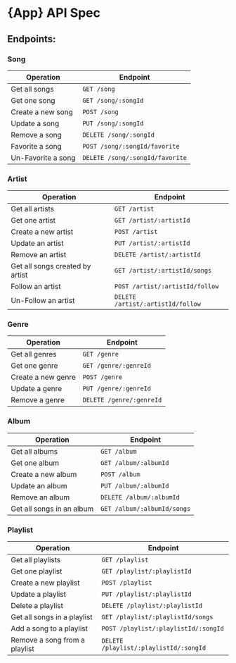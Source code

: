 # {App} API Spec

## Endpoints:

### Song

Operation | Endpoint
---|---
Get all songs | `GET /song`
Get one song | `GET /song/:songId`
Create a new song | `POST /song`
Update a song | `PUT /song/:songId`
Remove a song | `DELETE /song/:songId`
Favorite a song | `POST /song/:songId/favorite`
Un-Favorite a song | `DELETE /song/:songId/favorite`

### Artist

Operation | Endpoint
---|---
Get all artists | `GET /artist`
Get one artist | `GET /artist/:artistId`
Create a new artist | `POST /artist`
Update an artist | `PUT /artist/:artistId`
Remove an artist | `DELETE /artist/:artistId`
Get all songs created by artist | `GET /artist/:artistId/songs`
Follow an artist | `POST /artist/:artistId/follow`
Un-Follow an artist | `DELETE /artist/:artistId/follow`

### Genre

Operation | Endpoint
---|---
Get all genres | `GET /genre`
Get one genre | `GET /genre/:genreId`
Create a new genre | `POST /genre`
Update a genre | `PUT /genre/:genreId`
Remove a genre | `DELETE /genre/:genreId`

### Album

Operation | Endpoint
---|---
Get all albums | `GET /album`
Get one album | `GET /album/:albumId`
Create a new album | `POST /album`
Update an album | `PUT /album/:albumId`
Remove an album | `DELETE /album/:albumId`
Get all songs in an album | `GET /album/:albumId/songs`

### Playlist

Operation | Endpoint
---|---
Get all playlists | `GET /playlist`
Get one playlist | `GET /playlist/:playlistId`
Create a new playlist | `POST /playlist`
Update a playlist | `PUT /playlist/:playlistId`
Delete a playlist | `DELETE /playlist/:playlistId`
Get all songs in a playlist | `GET /playlist/:playlistId/songs`
Add a song to a playlist | `POST /playlist/:playlistId/:songId`
Remove a song from a playlist | `DELETE /playlist/:playlistId/:songId`